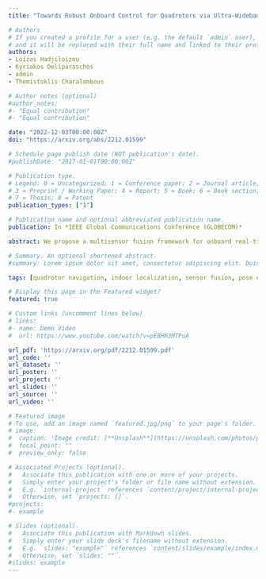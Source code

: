 ```yaml
---
title: "Towards Robust Onboard Control for Quadrotors via Ultra-Wideband-based Localization"

# Authors
# If you created a profile for a user (e.g. the default `admin` user), write the username (folder name) here 
# and it will be replaced with their full name and linked to their profile.
authors:
- Loizos Hadjiloizou
- Kyriakos Deliparaschos
- admin
- Themistoklis Charalambous

# Author notes (optional)
#author_notes:
#- "Equal contribution"
#- "Equal contribution"

date: "2022-12-03T00:00:00Z"
doi: "https://arxiv.org/abs/2212.01599"

# Schedule page publish date (NOT publication's date).
#publishDate: "2017-01-01T00:00:00Z"

# Publication type.
# Legend: 0 = Uncategorized; 1 = Conference paper; 2 = Journal article;
# 3 = Preprint / Working Paper; 4 = Report; 5 = Book; 6 = Book section;
# 7 = Thesis; 8 = Patent
publication_types: ["1"]

# Publication name and optional abbreviated publication name.
publication: In *IEEE Global Communications Conference (GLOBECOM)*

abstract: We propose a multisensor fusion framework for onboard real-time navigation of a quadrotor in an indoor environment, by integrating sensor readings from an Inertial Measurement Unit (IMU), a camera-based object detection algorithm, and an Ultra-WideBand (UWB) localization system. The sensor readings from the camera-based object detection algorithm and the UWB localization system arrive intermittently, since the measurements are not readily available. We design a Kalman filter that manages intermittent observations in order to handle and fuse the readings and estimate the pose of the quadrotor for tracking a predefined trajectory. The system is implemented via a Hardware-in-the-loop (HIL) simulation technique, in which the dynamic model of the quadrotor is simulated in an open-source 3D robotics simulator tool, and the whole navigation system is implemented on Artificial Intelligence (AI) enabled edge GPU. The simulation results show that our proposed framework offers low positioning and trajectory errors, while handling intermittent sensor measurements.

# Summary. An optional shortened abstract.
#summary: Lorem ipsum dolor sit amet, consectetur adipiscing elit. Duis posuere tellus ac convallis placerat. Proin tincidunt magna sed ex sollicitudin condimentum.

tags: [quadrotor navigation, indoor localization, sensor fusion, pose estimation.]

# Display this page in the Featured widget?
featured: true

# Custom links (uncomment lines below)
# links:
#- name: Demo Video
#  url: https://www.youtube.com/watch?v=pEBHR3MTPuA

url_pdf: 'https://arxiv.org/pdf/2212.01599.pdf'
url_code: ''
url_dataset: ''
url_poster: ''
url_project: ''
url_slides: ''
url_source: ''
url_video: ''

# Featured image
# To use, add an image named `featured.jpg/png` to your page's folder. 
# image:
#  caption: 'Image credit: [**Unsplash**](https://unsplash.com/photos/pLCdAaMFLTE)'
#  focal_point: ""
#  preview_only: false

# Associated Projects (optional).
#   Associate this publication with one or more of your projects.
#   Simply enter your project's folder or file name without extension.
#   E.g. `internal-project` references `content/project/internal-project/index.md`.
#   Otherwise, set `projects: []`.
#projects:
#- example

# Slides (optional).
#   Associate this publication with Markdown slides.
#   Simply enter your slide deck's filename without extension.
#   E.g. `slides: "example"` references `content/slides/example/index.md`.
#   Otherwise, set `slides: ""`.
#slides: example
---
```

